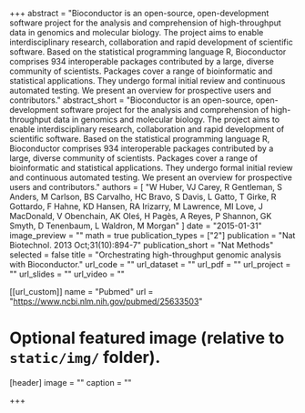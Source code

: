 +++
abstract = "Bioconductor is an open-source, open-development software project for the analysis and comprehension of high-throughput data in genomics and molecular biology. The project aims to enable interdisciplinary research, collaboration and rapid development of scientific software. Based on the statistical programming language R, Bioconductor comprises 934 interoperable packages contributed by a large, diverse community of scientists. Packages cover a range of bioinformatic and statistical applications. They undergo formal initial review and continuous automated testing. We present an overview for prospective users and contributors."
abstract_short = "Bioconductor is an open-source, open-development software project for the analysis and comprehension of high-throughput data in genomics and molecular biology. The project aims to enable interdisciplinary research, collaboration and rapid development of scientific software. Based on the statistical programming language R, Bioconductor comprises 934 interoperable packages contributed by a large, diverse community of scientists. Packages cover a range of bioinformatic and statistical applications. They undergo formal initial review and continuous automated testing. We present an overview for prospective users and contributors."
authors = [ "W Huber, VJ Carey, R Gentleman, S Anders, M Carlson, BS Carvalho, HC Bravo, S Davis, L Gatto, T Girke, R Gottardo, F Hahne, KD Hansen, RA Irizarry, M Lawrence, MI Love, J MacDonald, V Obenchain, AK Oleś, H Pagès, A Reyes, P Shannon, GK Smyth, D Tenenbaum, L Waldron, M Morgan"  ] 
date = "2015-01-31"
image_preview = ""
math = true
publication_types = ["2"] 
publication = "Nat Biotechnol. 2013 Oct;31(10):894-7"
publication_short = "Nat Methods"
selected = false
title = "Orchestrating high-throughput genomic analysis with Bioconductor."
url_code = ""
url_dataset = ""
url_pdf = ""
url_project = ""
url_slides = ""
url_video = ""

[[url_custom]]
name = "Pubmed"
url = "https://www.ncbi.nlm.nih.gov/pubmed/25633503"

# Optional featured image (relative to `static/img/` folder).
[header]
image = ""
caption = ""

+++

